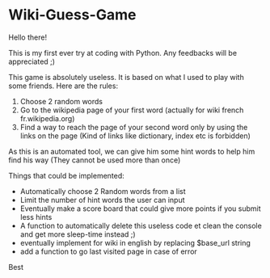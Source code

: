 # Wiki-Guess-Game

Hello there!

This is my first ever try at coding with Python. Any feedbacks will be appreciated ;)

This game is absolutely useless. It is based on what I used to play with some friends. Here are the rules:

1. Choose 2 random words
2. Go to the wikipedia page of your first word (actually for wiki french fr.wikipedia.org)
3. Find a way to reach the page of your second word only by using the links on the page
(Kind of links like dictionary, index etc is forbidden)

As this is an automated tool, we can give him some hint words to help him find his way (They cannot be used more than once)


Things that could be implemented:
- Automatically choose 2 Random words from a list
- Limit the number of hint words the user can input 
- Eventually make a score board that could give more points if you submit less hints
- A function to automatically delete this useless code et clean the console and get more sleep-time instead ;)
- eventually implement for wiki in english by replacing $base_url string
- add a function to go last visited page in case of error


Best
